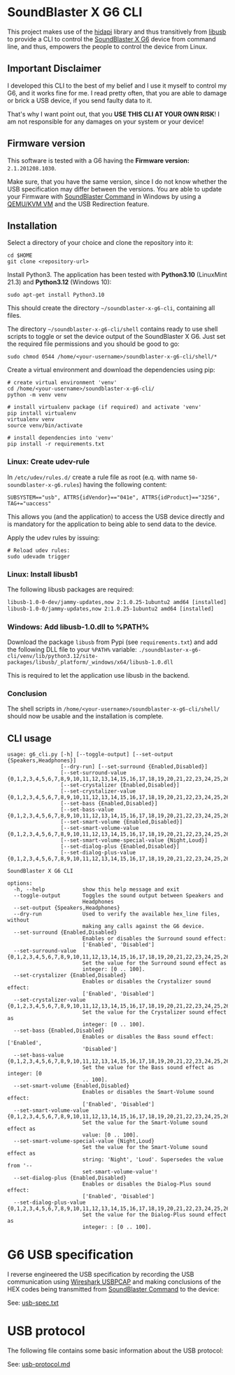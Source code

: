 # SoundBlaster X G6 CLI

This project makes use of the [hidapi](https://github.com/trezor/cython-hidapi) library and thus transitively from
[libusb](https://github.com/libusb/libusb) to provide a CLI to control
the [SoundBlaster X G6](https://de.creative.com/p/sound-blaster/sound-blasterx-g6) device from command line,
and thus, empowers the people to control the device from Linux.

## Important Disclaimer

I developed this CLI to the best of my belief and I use it myself to control my G6, and it works fine for me.
I read pretty often, that you are able to damage or brick a USB device, if you send faulty data to it.

That's why I want point out, that you **USE THIS CLI AT YOUR OWN RISK**! I am not responsible for any damages on your
system or your device!

## Firmware version

This software is tested with a G6 having the **Firmware version:** `2.1.201208.1030`.

Make sure, that you have the same version, since I do not know whether the USB specification may differ between the 
versions. You are able to update your Firmware with 
[SoundBlaster Command](https://support.creative.com/Products/ProductDetails.aspx?prodID=21383&prodName=Sound%20Blaster)
 in Windows by using a [QEMU/KVM VM](https://virt-manager.org/) and the USB Redirection feature.

## Installation

Select a directory of your choice and clone the repository into it:

```shell
cd $HOME
git clone <repository-url>
```

Install Python3. The application has been tested with **Python3.10** (LinuxMint 21.3) and **Python3.12** (Windows 10):

```shell
sudo apt-get install Python3.10
```

This should create the directory `~/soundblaster-x-g6-cli`, containing all files.

The directory `~/soundblaster-x-g6-cli/shell` contains ready to use shell scripts to toggle or set the device output
of the SoundBlaster X G6. Just set the required file permissions and you should be good to go:

```shell
sudo chmod 0544 /home/<your-username>/soundblaster-x-g6-cli/shell/*
```

Create a virtual environment and download the dependencies using pip:

```shell
# create virtual environment 'venv'
cd /home/<your-username>/soundblaster-x-g6-cli/
python -m venv venv

# install virtualenv package (if required) and activate 'venv'
pip install virtualenv
virtualenv venv
source venv/bin/activate

# install dependencies into 'venv'
pip install -r requirements.txt
```

### Linux: Create udev-rule

In `/etc/udev/rules.d/` create a rule file as root (e.q. with name `50-soundblaster-x-g6.rules`) having the
following content:

```
SUBSYSTEM=="usb", ATTRS{idVendor}=="041e", ATTRS{idProduct}=="3256", TAG+="uaccess"
```

This allows you (and the application) to access the USB device directly and is mandatory for the application to being 
able to send data to the device.

Apply the udev rules by issuing:
```shell
# Reload udev rules:
sudo udevadm trigger
```

### Linux: Install libusb1

The following libusb packages are required:

```txt
libusb-1.0-0-dev/jammy-updates,now 2:1.0.25-1ubuntu2 amd64 [installed]
libusb-1.0-0/jammy-updates,now 2:1.0.25-1ubuntu2 amd64 [installed]
```

### Windows: Add libusb-1.0.dll to %PATH%

Download the package `libusb` from Pypi (see `requirements.txt`) and add the following DLL file to your `%PATH%` 
variable: `./soundblaster-x-g6-cli/venv/lib/python3.12/site-packages/libusb/_platform/_windows/x64/libusb-1.0.dll`

This is required to let the application use libusb in the backend.

### Conclusion

The shell scripts in `/home/<your-username>/soundblaster-x-g6-cli/shell/` should now be usable and the installation 
is complete.

## CLI usage

```shell
usage: g6_cli.py [-h] [--toggle-output] [--set-output {Speakers,Headphones}]
                 [--dry-run] [--set-surround {Enabled,Disabled}]
                 [--set-surround-value {0,1,2,3,4,5,6,7,8,9,10,11,12,13,14,15,16,17,18,19,20,21,22,23,24,25,26,27,28,29,30,31,32,33,34,35,36,37,38,39,40,41,42,43,44,45,46,47,48,49,50,51,52,53,54,55,56,57,58,59,60,61,62,63,64,65,66,67,68,69,70,71,72,73,74,75,76,77,78,79,80,81,82,83,84,85,86,87,88,89,90,91,92,93,94,95,96,97,98,99,100}]
                 [--set-crystalizer {Enabled,Disabled}]
                 [--set-crystalizer-value {0,1,2,3,4,5,6,7,8,9,10,11,12,13,14,15,16,17,18,19,20,21,22,23,24,25,26,27,28,29,30,31,32,33,34,35,36,37,38,39,40,41,42,43,44,45,46,47,48,49,50,51,52,53,54,55,56,57,58,59,60,61,62,63,64,65,66,67,68,69,70,71,72,73,74,75,76,77,78,79,80,81,82,83,84,85,86,87,88,89,90,91,92,93,94,95,96,97,98,99,100}]
                 [--set-bass {Enabled,Disabled}]
                 [--set-bass-value {0,1,2,3,4,5,6,7,8,9,10,11,12,13,14,15,16,17,18,19,20,21,22,23,24,25,26,27,28,29,30,31,32,33,34,35,36,37,38,39,40,41,42,43,44,45,46,47,48,49,50,51,52,53,54,55,56,57,58,59,60,61,62,63,64,65,66,67,68,69,70,71,72,73,74,75,76,77,78,79,80,81,82,83,84,85,86,87,88,89,90,91,92,93,94,95,96,97,98,99,100}]
                 [--set-smart-volume {Enabled,Disabled}]
                 [--set-smart-volume-value {0,1,2,3,4,5,6,7,8,9,10,11,12,13,14,15,16,17,18,19,20,21,22,23,24,25,26,27,28,29,30,31,32,33,34,35,36,37,38,39,40,41,42,43,44,45,46,47,48,49,50,51,52,53,54,55,56,57,58,59,60,61,62,63,64,65,66,67,68,69,70,71,72,73,74,75,76,77,78,79,80,81,82,83,84,85,86,87,88,89,90,91,92,93,94,95,96,97,98,99,100}]
                 [--set-smart-volume-special-value {Night,Loud}]
                 [--set-dialog-plus {Enabled,Disabled}]
                 [--set-dialog-plus-value {0,1,2,3,4,5,6,7,8,9,10,11,12,13,14,15,16,17,18,19,20,21,22,23,24,25,26,27,28,29,30,31,32,33,34,35,36,37,38,39,40,41,42,43,44,45,46,47,48,49,50,51,52,53,54,55,56,57,58,59,60,61,62,63,64,65,66,67,68,69,70,71,72,73,74,75,76,77,78,79,80,81,82,83,84,85,86,87,88,89,90,91,92,93,94,95,96,97,98,99,100}]

SoundBlaster X G6 CLI

options:
  -h, --help            show this help message and exit
  --toggle-output       Toggles the sound output between Speakers and
                        Headphones
  --set-output {Speakers,Headphones}
  --dry-run             Used to verify the available hex_line files, without
                        making any calls against the G6 device.
  --set-surround {Enabled,Disabled}
                        Enables or disables the Surround sound effect:
                        ['Enabled', 'Disabled']
  --set-surround-value {0,1,2,3,4,5,6,7,8,9,10,11,12,13,14,15,16,17,18,19,20,21,22,23,24,25,26,27,28,29,30,31,32,33,34,35,36,37,38,39,40,41,42,43,44,45,46,47,48,49,50,51,52,53,54,55,56,57,58,59,60,61,62,63,64,65,66,67,68,69,70,71,72,73,74,75,76,77,78,79,80,81,82,83,84,85,86,87,88,89,90,91,92,93,94,95,96,97,98,99,100}
                        Set the value for the Surround sound effect as
                        integer: [0 .. 100].
  --set-crystalizer {Enabled,Disabled}
                        Enables or disables the Crystalizer sound effect:
                        ['Enabled', 'Disabled']
  --set-crystalizer-value {0,1,2,3,4,5,6,7,8,9,10,11,12,13,14,15,16,17,18,19,20,21,22,23,24,25,26,27,28,29,30,31,32,33,34,35,36,37,38,39,40,41,42,43,44,45,46,47,48,49,50,51,52,53,54,55,56,57,58,59,60,61,62,63,64,65,66,67,68,69,70,71,72,73,74,75,76,77,78,79,80,81,82,83,84,85,86,87,88,89,90,91,92,93,94,95,96,97,98,99,100}
                        Set the value for the Crystalizer sound effect as
                        integer: [0 .. 100].
  --set-bass {Enabled,Disabled}
                        Enables or disables the Bass sound effect: ['Enabled',
                        'Disabled']
  --set-bass-value {0,1,2,3,4,5,6,7,8,9,10,11,12,13,14,15,16,17,18,19,20,21,22,23,24,25,26,27,28,29,30,31,32,33,34,35,36,37,38,39,40,41,42,43,44,45,46,47,48,49,50,51,52,53,54,55,56,57,58,59,60,61,62,63,64,65,66,67,68,69,70,71,72,73,74,75,76,77,78,79,80,81,82,83,84,85,86,87,88,89,90,91,92,93,94,95,96,97,98,99,100}
                        Set the value for the Bass sound effect as integer: [0
                        .. 100].
  --set-smart-volume {Enabled,Disabled}
                        Enables or disables the Smart-Volume sound effect:
                        ['Enabled', 'Disabled']
  --set-smart-volume-value {0,1,2,3,4,5,6,7,8,9,10,11,12,13,14,15,16,17,18,19,20,21,22,23,24,25,26,27,28,29,30,31,32,33,34,35,36,37,38,39,40,41,42,43,44,45,46,47,48,49,50,51,52,53,54,55,56,57,58,59,60,61,62,63,64,65,66,67,68,69,70,71,72,73,74,75,76,77,78,79,80,81,82,83,84,85,86,87,88,89,90,91,92,93,94,95,96,97,98,99,100}
                        Set the value for the Smart-Volume sound effect as
                        value: [0 .. 100].
  --set-smart-volume-special-value {Night,Loud}
                        Set the value for the Smart-Volume sound effect as
                        string: 'Night', 'Loud'. Supersedes the value from '--
                        set-smart-volume-value'!
  --set-dialog-plus {Enabled,Disabled}
                        Enables or disables the Dialog-Plus sound effect:
                        ['Enabled', 'Disabled']
  --set-dialog-plus-value {0,1,2,3,4,5,6,7,8,9,10,11,12,13,14,15,16,17,18,19,20,21,22,23,24,25,26,27,28,29,30,31,32,33,34,35,36,37,38,39,40,41,42,43,44,45,46,47,48,49,50,51,52,53,54,55,56,57,58,59,60,61,62,63,64,65,66,67,68,69,70,71,72,73,74,75,76,77,78,79,80,81,82,83,84,85,86,87,88,89,90,91,92,93,94,95,96,97,98,99,100}
                        Set the value for the Dialog-Plus sound effect as
                        integer: : [0 .. 100].
```

# G6 USB specification

I reverse engineered the USB specification by recording the USB communication using 
[Wireshark USBPCAP](https://wiki.wireshark.org/CaptureSetup/USB) and making conclusions of the HEX codes being 
transmitted from 
[SoundBlaster Command](https://support.creative.com/Products/ProductDetails.aspx?prodID=21383&prodName=Sound%20Blaster) 
to the device:

See: [usb-spec.txt](./doc/usb-spec.txt)

# USB protocol

The following file contains some basic information about the USB protocol:

See: [usb-protocol.md](./doc/usb-protocol.md)
